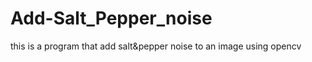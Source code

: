Add-Salt_Pepper_noise
=====================

this is a program that add salt&amp;pepper noise to an image using opencv
